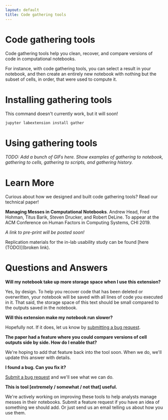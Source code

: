 ```yaml
---
layout: default
title: Code gathering tools
---
```


# Code gathering tools

Code gathering tools help you clean, recover, and compare
versions of code in computational notebooks.

For instance, with code gathering tools, you can select a
result in your notebook, and then create an entirely new
notebook with nothing but the subset of cells, in order,
that were used to compute it.

# Installing gathering tools

This command doesn't currently work, but it will soon!

```
jupyter labextension install gather
```

# Using gathering tools

*TODO: Add a bunch of GIFs here. Show examples of gathering
to notebook, gathering to cells, gathering to scripts, and
gathering history.*

# Learn More

Curious about how we designed and built code gathering
tools? Read our technical paper!

**Managing Messes in Computational Notebooks**. Andrew Head,
Fred Hohman, Titus Barik, Steven Drucker, and Robert
DeLine. To appear at the ACM Conference on Human Factors in
Computing Systems, CHI 2019.

*A link to pre-print will be posted soon!*

Replication materials for the in-lab usability study can be
found [here (TODO)](broken link).

# Questions and Answers

**Will my notebook take up more storage space when I use
this extension?**

Yes, by design. To help you recover code that has been
deleted or overwritten, your notebook will be saved with all
lines of code you executed in it. That said, the
storage space of this text should be small compared to the
outputs saved in the notebook.

**Will this extension make my notebook run slower?**

Hopefully not. If it does, let us know by [submitting a bug
request](https://github.com/Microsoft/gather/issues/new/choose).

**The paper had a feature where you could compare versions
of cell outputs side by side. How do I enable that?**

We're hoping to add that feature back into the tool soon.
When we do, we'll update this answer with details.

**I found a bug. Can you fix it?**

[Submit a bug request](https://github.com/Microsoft/gather/issues/new/choose)
and we'll see what we can do.

**This is tool [extremely / somewhat / not that] useful.**

We're actively working on improving these tools to help
analysts manage messes in their notebooks. Submit a feature
request if you have an idea of something we should add. Or
just send us an email telling us about how you use them.
